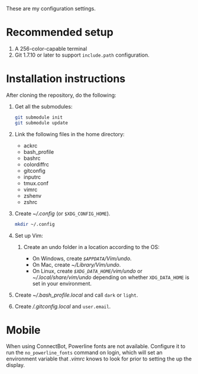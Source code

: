These are my configuration settings.

# Recommended setup

1. A 256-color-capable terminal
2. Git 1.7.10 or later to support `include.path` configuration.

# Installation instructions

After cloning the repository, do the following:

1. Get all the submodules:

    ```bash
    git submodule init
    git submodule update
    ```

2. Link the following files in the home directory:
    * ackrc
    * bash_profile
    * bashrc
    * colordiffrc
    * gitconfig
    * inputrc
    * tmux.conf
    * vimrc
    * zshenv
    * zshrc

3. Create *~/.config* (or `$XDG_CONFIG_HOME`).

    ```bash
    mkdir ~/.config
    ```

4. Set up Vim:

    1. Create an undo folder in a location according to the OS:

        * On Windows, create *`$APPDATA`/Vim/undo*.
        * On Mac, create *~/Library/Vim/undo*.
        * On Linux, create *`$XDG_DATA_HOME`/vim/undo* or
            *~/.local/share/vim/undo* depending on whether `XDG_DATA_HOME` is
            set in your environment.

5. Create *~/.bash_profile.local* and call `dark` or `light`.

6. Create */.gitconfig.local* and `user.email`.

# Mobile
When using ConnectBot, Powerline fonts are not available. Configure it to run
the `no_powerline_fonts` command on login, which will set an environment
variable that *.vimrc* knows to look for prior to setting the up the display.
